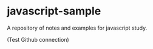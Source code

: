 # javascript-sample

A repository of notes and examples for javascript study.

(Test Github connection)


